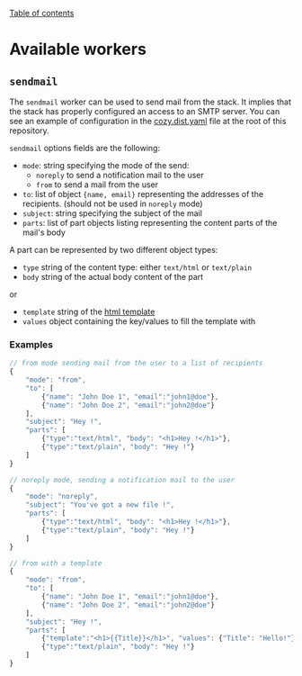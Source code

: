 [Table of contents](README.md#table-of-contents)

# Available workers

## `sendmail`

The `sendmail` worker can be used to send mail from the stack. It implies that the stack has properly configured an access to an SMTP server. You can see an example of configuration in the [cozy.dist.yaml](../cozy.dist.yaml) file at the root of this repository.

`sendmail` options fields are the following:

- `mode`: string specifying the mode of the send:
    - `noreply` to send a notification mail to the user
    - `from` to send a mail from the user
- `to`: list of object `{name, email}` representing the addresses of the recipients. (should not be used in `noreply` mode)
- `subject`: string specifying the subject of the mail
- `parts`: list of part objects listing representing the content parts of the mail's body

A part can be represented by two different object types:

  - `type` string of the content type: either `text/html` or `text/plain`
  - `body` string of the actual body content of the part

or

  - `template` string of the [html template](https://golang.org/pkg/html/template/)
  - `values` object containing the key/values to fill the template with

### Examples

```js
// from mode sending mail from the user to a list of recipients
{
    "mode": "from",
    "to": [
        {"name": "John Doe 1", "email":"john1@doe"},
        {"name": "John Doe 2", "email":"john2@doe"}
    ],
    "subject": "Hey !",
    "parts": [
        {"type":"text/html", "body": "<h1>Hey !</h1>"},
        {"type":"text/plain", "body": "Hey !"}
    ]
}

// noreply mode, sending a notification mail to the user
{
    "mode": "noreply",
    "subject": "You've got a new file !",
    "parts": [
        {"type":"text/html", "body": "<h1>Hey !</h1>"},
        {"type":"text/plain", "body": "Hey !"}
    ]
}

// from with a template
{
    "mode": "from",
    "to": [
        {"name": "John Doe 1", "email":"john1@doe"},
        {"name": "John Doe 2", "email":"john2@doe"}
    ],
    "subject": "Hey !",
    "parts": [
        {"template":"<h1>{{Title}}</h1>", "values": {"Title": "Hello!"}},
        {"type":"text/plain", "body": "Hey !"}
    ]
}
```
